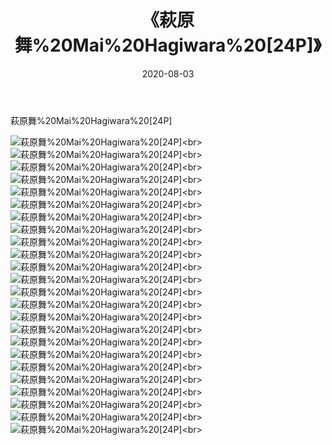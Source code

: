 ﻿---
layout: post
title: 《萩原舞%20Mai%20Hagiwara%20[24P]》
date: 2020-08-03
img: http://photo.orgx.cf/%E5%94%AF%E7%BE%8E/2019/萩原舞MaiHagiwara[24P]/000.jpg
tags: [美女,清纯,唯美]
---

萩原舞%20Mai%20Hagiwara%20[24P]

![萩原舞%20Mai%20Hagiwara%20[24P]](http://photo.orgx.cf/%E5%94%AF%E7%BE%8E/2019/萩原舞MaiHagiwara[24P]/001.jpg''萩原舞%20Mai%20Hagiwara%20[24P]'')<br>
![萩原舞%20Mai%20Hagiwara%20[24P]](http://photo.orgx.cf/%E5%94%AF%E7%BE%8E/2019/萩原舞MaiHagiwara[24P]/002.jpg''萩原舞%20Mai%20Hagiwara%20[24P]'')<br>
![萩原舞%20Mai%20Hagiwara%20[24P]](http://photo.orgx.cf/%E5%94%AF%E7%BE%8E/2019/萩原舞MaiHagiwara[24P]/003.jpg''萩原舞%20Mai%20Hagiwara%20[24P]'')<br>
![萩原舞%20Mai%20Hagiwara%20[24P]](http://photo.orgx.cf/%E5%94%AF%E7%BE%8E/2019/萩原舞MaiHagiwara[24P]/004.jpg''萩原舞%20Mai%20Hagiwara%20[24P]'')<br>
![萩原舞%20Mai%20Hagiwara%20[24P]](http://photo.orgx.cf/%E5%94%AF%E7%BE%8E/2019/萩原舞MaiHagiwara[24P]/005.jpg''萩原舞%20Mai%20Hagiwara%20[24P]'')<br>
![萩原舞%20Mai%20Hagiwara%20[24P]](http://photo.orgx.cf/%E5%94%AF%E7%BE%8E/2019/萩原舞MaiHagiwara[24P]/006.jpg''萩原舞%20Mai%20Hagiwara%20[24P]'')<br>
![萩原舞%20Mai%20Hagiwara%20[24P]](http://photo.orgx.cf/%E5%94%AF%E7%BE%8E/2019/萩原舞MaiHagiwara[24P]/007.jpg''萩原舞%20Mai%20Hagiwara%20[24P]'')<br>
![萩原舞%20Mai%20Hagiwara%20[24P]](http://photo.orgx.cf/%E5%94%AF%E7%BE%8E/2019/萩原舞MaiHagiwara[24P]/008.jpg''萩原舞%20Mai%20Hagiwara%20[24P]'')<br>
![萩原舞%20Mai%20Hagiwara%20[24P]](http://photo.orgx.cf/%E5%94%AF%E7%BE%8E/2019/萩原舞MaiHagiwara[24P]/009.jpg''萩原舞%20Mai%20Hagiwara%20[24P]'')<br>
![萩原舞%20Mai%20Hagiwara%20[24P]](http://photo.orgx.cf/%E5%94%AF%E7%BE%8E/2019/萩原舞MaiHagiwara[24P]/010.jpg''萩原舞%20Mai%20Hagiwara%20[24P]'')<br>
![萩原舞%20Mai%20Hagiwara%20[24P]](http://photo.orgx.cf/%E5%94%AF%E7%BE%8E/2019/萩原舞MaiHagiwara[24P]/011.jpg''萩原舞%20Mai%20Hagiwara%20[24P]'')<br>
![萩原舞%20Mai%20Hagiwara%20[24P]](http://photo.orgx.cf/%E5%94%AF%E7%BE%8E/2019/萩原舞MaiHagiwara[24P]/012.jpg''萩原舞%20Mai%20Hagiwara%20[24P]'')<br>
![萩原舞%20Mai%20Hagiwara%20[24P]](http://photo.orgx.cf/%E5%94%AF%E7%BE%8E/2019/萩原舞MaiHagiwara[24P]/013.jpg''萩原舞%20Mai%20Hagiwara%20[24P]'')<br>
![萩原舞%20Mai%20Hagiwara%20[24P]](http://photo.orgx.cf/%E5%94%AF%E7%BE%8E/2019/萩原舞MaiHagiwara[24P]/014.jpg''萩原舞%20Mai%20Hagiwara%20[24P]'')<br>
![萩原舞%20Mai%20Hagiwara%20[24P]](http://photo.orgx.cf/%E5%94%AF%E7%BE%8E/2019/萩原舞MaiHagiwara[24P]/015.jpg''萩原舞%20Mai%20Hagiwara%20[24P]'')<br>
![萩原舞%20Mai%20Hagiwara%20[24P]](http://photo.orgx.cf/%E5%94%AF%E7%BE%8E/2019/萩原舞MaiHagiwara[24P]/016.jpg''萩原舞%20Mai%20Hagiwara%20[24P]'')<br>
![萩原舞%20Mai%20Hagiwara%20[24P]](http://photo.orgx.cf/%E5%94%AF%E7%BE%8E/2019/萩原舞MaiHagiwara[24P]/017.jpg''萩原舞%20Mai%20Hagiwara%20[24P]'')<br>
![萩原舞%20Mai%20Hagiwara%20[24P]](http://photo.orgx.cf/%E5%94%AF%E7%BE%8E/2019/萩原舞MaiHagiwara[24P]/018.jpg''萩原舞%20Mai%20Hagiwara%20[24P]'')<br>
![萩原舞%20Mai%20Hagiwara%20[24P]](http://photo.orgx.cf/%E5%94%AF%E7%BE%8E/2019/萩原舞MaiHagiwara[24P]/019.jpg''萩原舞%20Mai%20Hagiwara%20[24P]'')<br>
![萩原舞%20Mai%20Hagiwara%20[24P]](http://photo.orgx.cf/%E5%94%AF%E7%BE%8E/2019/萩原舞MaiHagiwara[24P]/020.jpg''萩原舞%20Mai%20Hagiwara%20[24P]'')<br>
![萩原舞%20Mai%20Hagiwara%20[24P]](http://photo.orgx.cf/%E5%94%AF%E7%BE%8E/2019/萩原舞MaiHagiwara[24P]/021.jpg''萩原舞%20Mai%20Hagiwara%20[24P]'')<br>
![萩原舞%20Mai%20Hagiwara%20[24P]](http://photo.orgx.cf/%E5%94%AF%E7%BE%8E/2019/萩原舞MaiHagiwara[24P]/022.jpg''萩原舞%20Mai%20Hagiwara%20[24P]'')<br>
![萩原舞%20Mai%20Hagiwara%20[24P]](http://photo.orgx.cf/%E5%94%AF%E7%BE%8E/2019/萩原舞MaiHagiwara[24P]/023.jpg''萩原舞%20Mai%20Hagiwara%20[24P]'')<br>
![萩原舞%20Mai%20Hagiwara%20[24P]](http://photo.orgx.cf/%E5%94%AF%E7%BE%8E/2019/萩原舞MaiHagiwara[24P]/024.jpg''萩原舞%20Mai%20Hagiwara%20[24P]'')<br>
